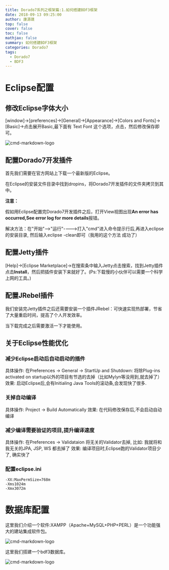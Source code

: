 ```yaml
---
title: Dorado7系列之框架篇:1.如何搭建BDF3框架
date: 2018-09-13 09:25:00
author: 康源晟
top: false
cover: false
toc: false
mathjax: false
summary: 如何搭建BDF3框架
categories: Dorado7
tags:
  - Dorado7
  - BDF3
---
```


# Eclipse配置

## 修改Eclipse字体大小

[window]->[preferences]->[General]->[Appearance]->[Colors and Fonts]->[Basic]->点击展开Basic,最下面有 Text Font 这个选项，点击，然后修改保存即可。

![cmd-markdown-logo](http://kyshblogs.oss-cn-beijing.aliyuncs.com/Dorado7/Framework-Paper/Dorado7-framework-0004.png)

## 配置Dorado7开发插件

首先我们需要在官方网站上下载一个最新版的Eclipse。

在Eclipse的安装文件目录中找到dropins，将Dorado7开发插件的文件夹拷贝到其中。

**注意：**

假如用Eclipse配置完Dorado7开发插件之后，打开View视图出现**An error has occurred,See error log for more details**报错。

解决方法：在"开始"-->"运行"---->打入"cmd"进入命令提示行后,再进入eclipse的安装目录,
         然后输入eclipse -clean即可（我用的这个方法 成功了）

## 配置Jetty插件

[Help]->[Eclipse Marketplace]->在搜索条中输入Jetty点击搜索，找到Jetty插件点击**Install**，然后把插件安装下来就好了。(Ps:下载慢的小伙伴可以需要一个科学上网的工具。)

## 配置JRebel插件

我们安装完Jetty插件之后还需要安装一个插件JRebel：可快速实现热部署，节省了大量重启时间，提高了个人开发效率。

当下载完成之后需要激活一下才能使用。

## 关于Eclipse性能优化

### 减少Eclipse启动后自动启动的插件

具体操作: 在Preferences -> General -> StartUp and Shutdown: 将除Plug-ins activated on startup以外的项目有节选的去掉（比如Mylyn等没用到,就去掉了）
效果: 启动Eclipse后,会有Initialing Java Tools的滚动条,会发现快了很多.

### 关掉自动编译

具体操作: Project -> Build Automatically
效果: 在代码修改保存后,不会启动自动编译

### 减少编译需要验证的项目,提升编译速度

具体操作: 在Preferences -> Validataion 将无关的Validator去掉, 比如: 我就将和我无关的JPA, JSP, WS 都去掉了
效果: 编译项目时,Eclipse跑的Validator项目少了, 确实快了

### 配置eclipse.ini

```
-XX:MaxPermSize=768m
-Xms1024m
-Xmx3072m
```

# 数据库配置

这里我们介绍一个软件:XAMPP（Apache+MySQL+PHP+PERL）是一个功能强大的建站集成软件包。

![cmd-markdown-logo](http://kyshblogs.oss-cn-beijing.aliyuncs.com/Dorado7/Framework-Paper/Dorado7-framework-0002.png)

这里我们搭建一个bdf3数据库。

![cmd-markdown-logo](http://kyshblogs.oss-cn-beijing.aliyuncs.com/Dorado7/Framework-Paper/Dorado7-framework-0003.png)



